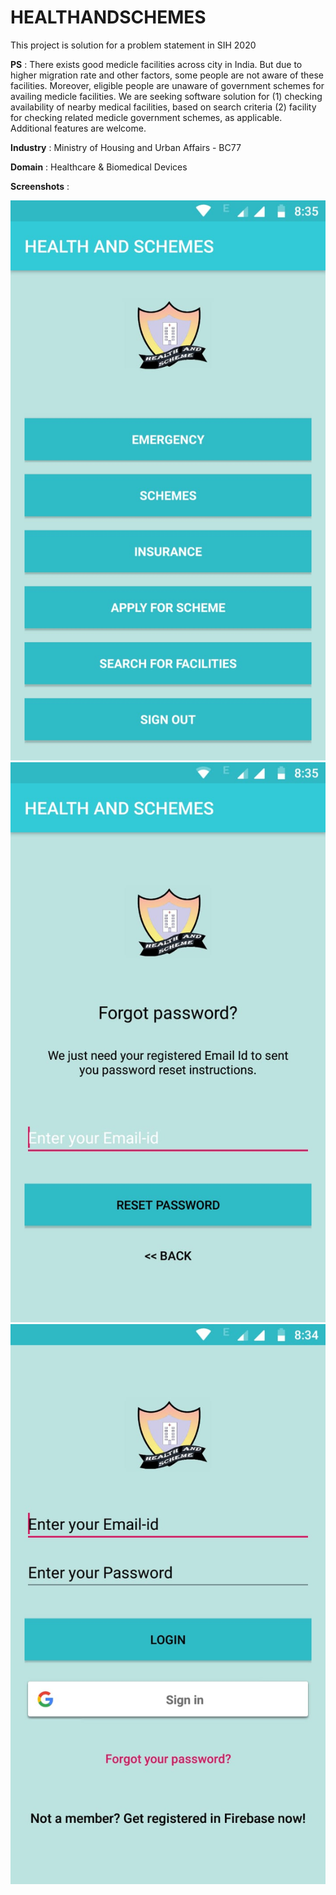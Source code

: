 # HEALTHANDSCHEMES

This project is solution for a problem statement in SIH 2020

**PS** : There exists good medicle facilities across city in India. But due to higher migration rate and other factors, some people are not aware of these facilities. Moreover, eligible people are unaware of government schemes for availing medicle facilities. We are seeking software solution for 
(1) checking availability of nearby medical facilities, based on search criteria 
(2) facility for checking related medicle government schemes, as applicable. Additional features are welcome.

**Industry** : Ministry of Housing and Urban Affairs - BC77

**Domain** : Healthcare & Biomedical Devices

**Screenshots** :


![](WhatsApp%20Image%202020-07-03%20at%205.05.51%20PM%20(1).jpeg)
![](WhatsApp%20Image%202020-07-03%20at%205.05.51%20PM%20(2).jpeg)
![](WhatsApp%20Image%202020-07-03%20at%205.05.51%20PM%20(3).jpeg)

